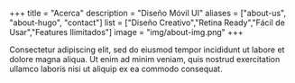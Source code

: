 +++
title = "Acerca"
description = "Diseño Móvil UI"
aliases = ["about-us", "about-hugo", "contact"]
list = ["Diseño Creativo","Retina Ready","Fácil de Usar","Features Ilimitados"]
image = "img/about-img.png"
+++

Consectetur adipiscing elit, sed do eiusmod tempor incididunt ut labore et dolore magna aliqua. Ut enim ad minim veniam, quis nostrud exercitation ullamco laboris nisi ut aliquip ex ea commodo consequat.
